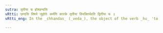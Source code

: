 ```yaml
---
sutra: तृतीया च होश्छन्दसि
vRtti: छन्दसि विषये जुहोतेः कर्मणि कारके तृतीया विभक्तिर्भवति द्वितीया च ॥
vRtti_eng: In the _chhandas_ (_veda_), the object of the verb _hu_ 'to sacrifice' takes the affix of the third case, and of the second as well.

---
```

